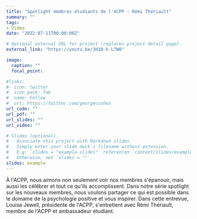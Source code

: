 ```yaml
---
title: "Spotlight membres étudiants de l'ACPP : Rémi Thériault"
summary: ""
tags:
- Video
date: "2022-07-11T00:00:00Z"

# Optional external URL for project (replaces project detail page).
external_link: "https://youtu.be/3H38-k-L7W0"

image:
  caption: ""
  focal_point:

#links:
#- icon: twitter
#  icon_pack: fab
#  name: Follow
#  url: https://twitter.com/georgecushen
url_code: ""
url_pdf: ""
url_slides: ""
url_video: ""

# Slides (optional).
#   Associate this project with Markdown slides.
#   Simply enter your slide deck's filename without extension.
#   E.g. `slides = "example-slides"` references `content/slides/example-slides.md`.
#   Otherwise, set `slides = ""`.
slides: example
---
```


À l'ACPP, nous aimons non seulement voir nos membres s'épanouir, mais aussi les célébrer et tout ce qu'ils accomplissent. Dans notre série spotlight sur les nouveaux membres, nous voulons partager ce qui est possible dans le domaine de la psychologie positive et vous inspirer. Dans cette entrevue, Louisa Jewell, présidente de l'ACPP, s'entretient avec Rémi Thériault, membre de l'ACPP et ambassadeur étudiant.
